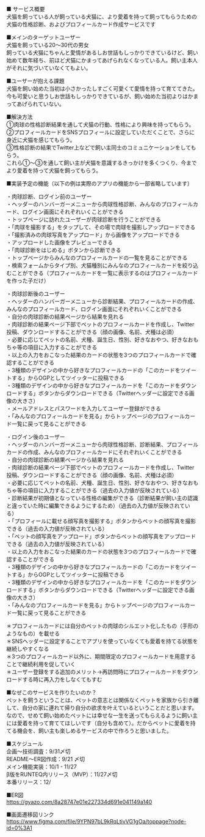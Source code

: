 ■ サービス概要<br>
犬猫を飼っている人が飼っている犬猫に、より愛着を持って飼ってもらうための犬猫の性格診断、およびプロフィールカード作成サービスです<br>

■メインのターゲットユーザー<br>
犬猫を飼っている20〜30代の男女<br>
飼っている犬猫にちゃんと愛情があるしお世話もしっかりできているけど、飼い始めて数年経ち、前ほど犬猫にかまってあげられなくなっている人。飼い主本人がそれに気づいていなくてもよい。<br>

■ユーザーが抱える課題<br>
犬猫を飼い始めた当初は小さかったしすごく可愛くて愛情を持って育ててきた。今も可愛いと思うしお世話もしっかりできているが、飼い始めた当初よりはかまってあげられていない。<br>

■解決方法<br>
①肉球の性格診断結果を通して犬猫の行動、性格により興味を持ってもらう。<br>
②プロフィールカードをSNSプロフィールに設定していただくことで、さらに身近に犬猫を感じてもらう。<br>
③性格診断の結果でTwitter上などで飼い主同士のコミュニケーションをしてもらう。<br>
これら①〜③を通して飼い主が犬猫を意識するきっかけを多くつくり、今までより愛着を持って犬猫を飼ってもらう。<br>

■実装予定の機能（以下の例は実際のアプリの機能から一部省略しています）<br>

・肉球診断、ログイン前のユーザー<br>
・ヘッダーのハンバーガーメニューから肉球性格診断、みんなのプロフィールカード、ログイン画面にそれぞれいくことができる<br>
・トップページに訪れたユーザーが肉球診断を行うことができる<br>
  ・「肉球を撮影する」をタップして、その場で肉球を撮影しアップロードできる<br>
  ・「撮影済みの肉球写真をアップロード」から画像をアップロードできる<br>
  ・アップロードした画像をプレビューできる<br>
  ・「肉球診断をはじめる」ボタンから診断できる<br>
・トップページからみんなのプロフィールカードの一覧を見ることができる<br>
  ・検索フォームからタイプ別、犬猫種別にみんなのプロフィールカードを絞り込むことができる（プロフィールカードを一覧に表示するのはプロフィールカードを作った子だけ）<br>

・肉球診断後のユーザー<br>
・ヘッダーのハンバーガーメニューから診断結果、プロフィールカードの作成、みんなのプロフィールカード、ログイン画面にそれぞれいくことができる<br>
・自分の肉球診断の結果ページから結果を見れる<br>
・肉球診断の結果ページ下部でペットのプロフィールカードを作成し、Twitter投稿、ダウンロードすることができる（顔の画像、名前、犬種は必須）<br>
  ・必要に応じてペットの名前、犬種、誕生日、性別、好きなおやつ、好きなおもちゃ等の項目に入力することができる<br>
  ・以上の入力をおこなった結果のカードの状態を3つのプロフィールカードで確認することができる<br>
  ・3種類のデザインの中から好きなプロフィールカードの「このカードをツイートする」からOGPとしてツイッターに投稿できる<br>
  ・3種類のデザインの中から好きなプロフィールカードを「このカードをダウンロードする」ボタンからダウンロードできる（Twitterヘッダーに設定できる画像の大きさ）<br>
  ・メールアドレスとパスワードを入力してユーザー登録ができる<br>
  ・「みんなのプロフィールカードを見る」からトップページのプロフィールカード一覧に戻って見ることができる<br>

・ログイン後のユーザー<br>
・ヘッダーのハンバーガーメニューから肉球性格診断、診断結果、プロフィールカードの作成、みんなのプロフィールカードにそれぞれいくことができる<br>
・自分の肉球診断の結果ページから結果を見れる<br>
・肉球診断の結果ページ下部でペットのプロフィールカードを作成し、Twitter投稿、ダウンロードすることができる（顔の画像、名前、犬種は必須）<br>
  ・必要に応じてペットの名前、犬種、誕生日、性別、好きなおやつ、好きなおもちゃ等の項目に入力することができる（過去の入力値が反映されている）<br>
  ・診断結果が初期値となっている性格の編集ができる（診断結果が飼い主の認識と違っていた時に編集できるようにするため）（過去の入力値が反映されている）<br>
  ・「プロフィールに載せる顔写真を撮影する」ボタンからペットの顔写真を撮影できる（過去の入力値が反映されている）<br>
  ・「ペットの顔写真をアップロード」ボタンからペットの顔写真をアップロードできる（過去の入力値が反映されている）<br>
  ・以上の入力をおこなった結果のカードの状態を3つのプロフィールカードで確認することができる<br>
  ・3種類のデザインの中から好きなプロフィールカードの「このカードをツイートする」からOGPとしてツイッターに投稿できる<br>
  ・3種類のデザインの中から好きなプロフィールカードを「このカードをダウンロードする」ボタンからダウンロードできる（Twitterヘッダーに設定できる画像の大きさ）<br>
  ・「みんなのプロフィールカードを見る」からトップページのプロフィールカード一覧に戻って見ることができる<br>

＊プロフィールカードには自分のペットの肉球のシルエット化したもの（手形のようなもの）を載せる<br>
＊SNSヘッダーに設定することでアプリを使っていなくても愛着を持てる状態を継続しやすくなる<br>
＊3つのプロフィールカード以外に、期間限定のプロフィールカードを用意することで継続利用を促していく<br>
＊ユーザー登録をする追加のメリット→再訪問時にプロフィールカードをダウンロードする時に再入力をしなくてもすむ<br>

■なぜこのサービスを作りたいのか？<br>
  ペットを飼うということは、ペットの意志とは関係なくペットを家族から引き離して、自分の家に連れて帰り自分の欲求を叶えているということだと思います。なので、せめて飼い始めたペットには幸せな一生を送ってもらえるように飼い主には愛着を持って育ててほしいです（自分も含めて）。だからペットに愛着を持てる機会を、飼い主も楽しめるサービスの中で作ろうと思いました。<br>

 ■スケジュール<br>
  企画〜技術調査：9/31〆切<br>
  README〜ER図作成：9/21 〆切<br>
  メイン機能実装：10/1 - 11/27<br>
  β版をRUNTEQ内リリース（MVP）：11/27〆切<br>
  本番リリース：12/<br>

  ■ER図<br>
  https://gyazo.com/8a28747e01e227334d691e041149a140<br>

  ■画面遷移図リンク<br>
  https://www.figma.com/file/9YPN97bL9kRqLtivVG1gOa/toppage?node-id=0%3A1<br>
